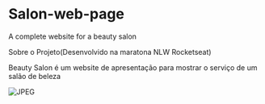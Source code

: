 # Salon-web-page
A complete website for a beauty salon

Sobre o Projeto(Desenvolvido na maratona NLW Rocketseat)

Beauty Salon é um website de apresentação para mostrar o serviço de um salão de beleza

![JPEG](https://user-images.githubusercontent.com/102544229/175927586-e82eddba-cc3e-4b15-ad2e-2fbd9b9110f6.jpg)
